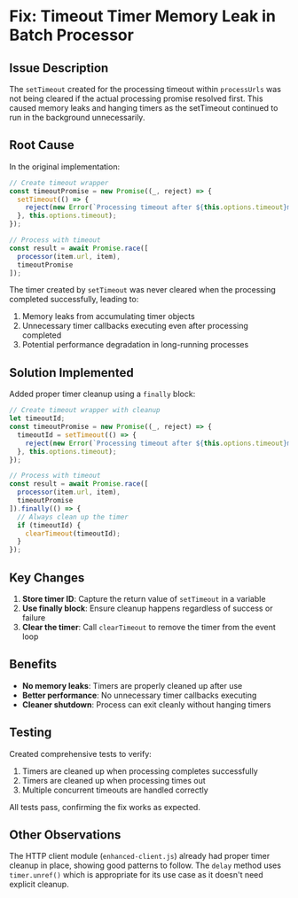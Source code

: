 # Fix: Timeout Timer Memory Leak in Batch Processor

## Issue Description

The `setTimeout` created for the processing timeout within `processUrls` was not being cleared if the actual processing promise resolved first. This caused memory leaks and hanging timers as the setTimeout continued to run in the background unnecessarily.

## Root Cause

In the original implementation:
```javascript
// Create timeout wrapper
const timeoutPromise = new Promise((_, reject) => {
  setTimeout(() => {
    reject(new Error(`Processing timeout after ${this.options.timeout}ms`));
  }, this.options.timeout);
});

// Process with timeout
const result = await Promise.race([
  processor(item.url, item),
  timeoutPromise
]);
```

The timer created by `setTimeout` was never cleared when the processing completed successfully, leading to:
1. Memory leaks from accumulating timer objects
2. Unnecessary timer callbacks executing even after processing completed
3. Potential performance degradation in long-running processes

## Solution Implemented

Added proper timer cleanup using a `finally` block:

```javascript
// Create timeout wrapper with cleanup
let timeoutId;
const timeoutPromise = new Promise((_, reject) => {
  timeoutId = setTimeout(() => {
    reject(new Error(`Processing timeout after ${this.options.timeout}ms`));
  }, this.options.timeout);
});

// Process with timeout
const result = await Promise.race([
  processor(item.url, item),
  timeoutPromise
]).finally(() => {
  // Always clean up the timer
  if (timeoutId) {
    clearTimeout(timeoutId);
  }
});
```

## Key Changes

1. **Store timer ID**: Capture the return value of `setTimeout` in a variable
2. **Use finally block**: Ensure cleanup happens regardless of success or failure
3. **Clear the timer**: Call `clearTimeout` to remove the timer from the event loop

## Benefits

- **No memory leaks**: Timers are properly cleaned up after use
- **Better performance**: No unnecessary timer callbacks executing
- **Cleaner shutdown**: Process can exit cleanly without hanging timers

## Testing

Created comprehensive tests to verify:
1. Timers are cleaned up when processing completes successfully
2. Timers are cleaned up when processing times out
3. Multiple concurrent timeouts are handled correctly

All tests pass, confirming the fix works as expected.

## Other Observations

The HTTP client module (`enhanced-client.js`) already had proper timer cleanup in place, showing good patterns to follow. The `delay` method uses `timer.unref()` which is appropriate for its use case as it doesn't need explicit cleanup.